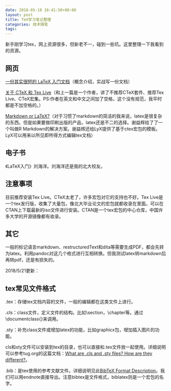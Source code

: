 ```yaml
---
date: 2018-05-18 16:41:50+08:00
layout: post
title: TeX学习笔记整理
categories: 技术随笔
tags: 
---
```


新手刚学习tex，网上资源很多，但新老不一，碰到一些坑。这里整理一下我看到的资源。

## 网页

[一份其实很短的 LaTeX 入门文档](https://liam0205.me/2014/09/08/latex-introduction/)（概念介绍，实战写一份文档）

[关于 CTeX 和 Tex Live](https://liam0205.me/texlive/index.html)（和上一篇是一个作者，讲了不推荐CTeX套件、推荐Tex Live、CTeX宏集。PS:作者在英文和中文之间加了空格，这个没有规范，我平时都是不加空格的。）

[Markdown or LaTeX?](https://yihui.name/en/2013/10/markdown-or-latex/)（对于习惯了markdown的简洁的我来说，latex是很复杂的东西。但是如果要做印刷出版的产品，latex还是不二的选择。谢益辉给了了一个叫做R Markdown的解决方案。谢益辉还给LyX提供了基于ctex宏包的模板。LyX可以用来以所见即所得方式编辑tex文档）

## 电子书

《LaTeX入门》刘海洋。刘海洋还是我的北大校友。


## 注意事项

目前推荐安装Tex Live。CTeX太老了，许多宏包对它的支持也不好。Tex Live是一个tex发行版，收集了大量包，像北大毕业论文的宏包就都收录在里面。可以在CTAN上下载最新的iso文件进行安装。CTAN是一个tex宏包的中心仓库，中国许多大学的开源镜像都有收录。

## 其它

一般的标记语言markdown、restructuredText和dita等需要生成PDF，都会先转为latex。利用pandoc对这几个格式进行互相转换。但我测试latex转markdown后再转pdf，还是有损失的。

2018/5/21更新：

## tex常见文件格式

.tex：存储tex文档内容的文件，一般的编辑都在这类文件上进行。

.cls：class文件，定义文件的结构。比如\section，\chapter等。通过\documentclass{}来调用。

.sty：补充class文件或增加latex的功能，比如graphicx包，增加插入图片的功能。

cls和sty文件可以安装到tex的目录，也可以直接和.tex文件放一起使用。详细说明可以参考tug.org的这篇文档：[What are .cls and .sty ﬁles? How are they diﬀerent?](https://tug.org/pracjourn/2005-3/asknelly/nelly-sty-&-cls.pdf)。

.bib：是tex使用的参考文献文件。详细说明见此[BibTeX Format Description](http://www.bibtex.org/Format/)。我们可以用endnote直接导出。注意bibtex是文件格式，biblatex则是一个宏包的名字。
